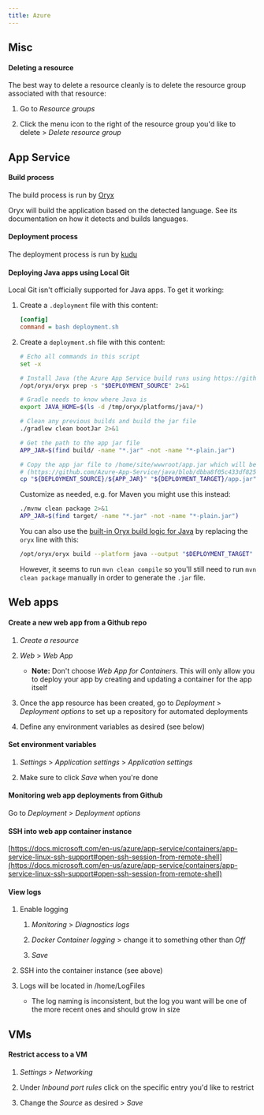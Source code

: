 ```yaml
---
title: Azure
---
```


## Misc

#### Deleting a resource

The best way to delete a resource cleanly is to delete the resource group associated with that resource:

1. Go to _Resource groups_

2. Click the menu icon to the right of the resource group you'd like to delete > _Delete resource group_

## App Service

#### Build process

The build process is run by [Oryx](https://github.com/microsoft/Oryx)

Oryx will build the application based on the detected language. See its documentation on how it detects and builds languages.

#### Deployment process

The deployment process is run by [kudu](https://github.com/projectkudu/kudu)

#### Deploying Java apps using Local Git

Local Git isn't officially supported for Java apps. To get it working:

1. Create a `.deployment` file with this content:

   ```ini
   [config]
   command = bash deployment.sh
   ```

1. Create a `deployment.sh` file with this content:

   ```bash
   # Echo all commands in this script
   set -x

   # Install Java (the Azure App Service build runs using https://github.com/microsoft/Oryx)
   /opt/oryx/oryx prep -s "$DEPLOYMENT_SOURCE" 2>&1

   # Gradle needs to know where Java is
   export JAVA_HOME=$(ls -d /tmp/oryx/platforms/java/*)

   # Clean any previous builds and build the jar file
   ./gradlew clean bootJar 2>&1

   # Get the path to the app jar file
   APP_JAR=$(find build/ -name "*.jar" -not -name "*-plain.jar")

   # Copy the app jar file to /home/site/wwwroot/app.jar which will be run by default
   # (https://github.com/Azure-App-Service/java/blob/dbba8f05c433df825a06d7a27bbf5060b1c4d812/shared/init_container.sh#L146)
   cp "${DEPLOYMENT_SOURCE}/${APP_JAR}" "${DEPLOYMENT_TARGET}/app.jar"
   ```

   Customize as needed, e.g. for Maven you might use this instead:

   ```bash
   ./mvnw clean package 2>&1
   APP_JAR=$(find target/ -name "*.jar" -not -name "*-plain.jar")
   ```

   You can also use the [built-in Oryx build logic for Java](https://github.com/microsoft/Oryx/blob/main/doc/runtimes/java.md) by replacing the `oryx` line with this:

   ```bash
   /opt/oryx/oryx build --platform java --output "$DEPLOYMENT_TARGET" "$DEPLOYMENT_SOURCE" 2>&1
   ```

   However, it seems to run `mvn clean compile` so you'll still need to run `mvn clean package` manually in order to generate the `.jar` file.

## Web apps

#### Create a new web app from a Github repo

1. _Create a resource_

2. _Web_ > _Web App_

   - **Note:** Don't choose _Web App for Containers_. This will only allow you to deploy your app by creating and updating a container for the app itself

3. Once the app resource has been created, go to _Deployment_ > _Deployment options_ to set up a repository for automated deployments

4. Define any environment variables as desired (see below)

#### Set environment variables

1. _Settings_ > _Application settings_ > _Application settings_

2. Make sure to click _Save_ when you're done

#### Monitoring web app deployments from Github

Go to _Deployment_ > _Deployment options_

#### SSH into web app container instance

[https://docs.microsoft.com/en-us/azure/app-service/containers/app-service-linux-ssh-support#open-ssh-session-from-remote-shell](https://docs.microsoft.com/en-us/azure/app-service/containers/app-service-linux-ssh-support#open-ssh-session-from-remote-shell)

#### View logs

1. Enable logging

   1. _Monitoring_ > _Diagnostics logs_

   2. _Docker Container logging_ > change it to something other than _Off_

   3. _Save_

2. SSH into the container instance (see above)

3. Logs will be located in /home/LogFiles

   - The log naming is inconsistent, but the log you want will be one of the more recent ones and should grow in size

## VMs

#### Restrict access to a VM

1. _Settings_ > _Networking_

2. Under _Inbound port rules_ click on the specific entry you'd like to restrict

3. Change the _Source_ as desired > _Save_
